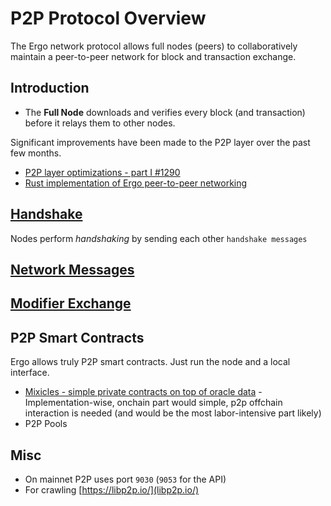 # P2P Protocol Overview

The Ergo network protocol allows full nodes (peers) to collaboratively maintain a peer-to-peer network for block and transaction exchange.

## Introduction

- The **Full Node** downloads and verifies every block (and transaction) before it relays them to other nodes. 

Significant improvements have been made to the P2P layer over the past few months.

- [P2P layer optimizations - part I #1290](https://github.com/ergoplatform/ergo/pull/1290)
- [Rust implementation of Ergo peer-to-peer networking](https://github.com/ergoplatform/ergo-p2p)


## [Handshake](/dev/p2p/p2p-handshake)


Nodes perform *handshaking* by sending each other `handshake messages`

## [Network Messages](/dev/p2p/network)

## [Modifier Exchange](/dev/p2p/modifiers)

## P2P Smart Contracts

Ergo allows truly P2P smart contracts. Just run the node and a local interface.


- [Mixicles - simple private contracts on top of oracle data](https://research.chain.link/mixicles.pdf) - Implementation-wise, onchain part would simple, p2p offchain interaction is needed (and would be the most labor-intensive part likely)
- P2P Pools

## Misc

- On mainnet P2P uses port `9030` (`9053` for the API)
- For crawling [https://libp2p.io/](libp2p.io/)

